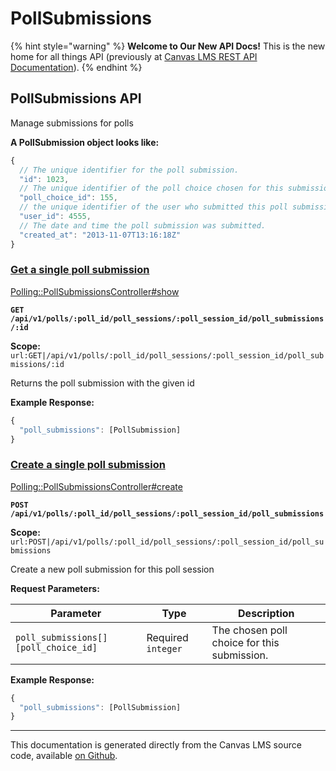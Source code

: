 # PollSubmissions

{% hint style="warning" %}
**Welcome to Our New API Docs!** This is the new home for all things API (previously at [Canvas LMS REST API Documentation](https://api.instructure.com)).
{% endhint %}

## PollSubmissions API

Manage submissions for polls

**A PollSubmission object looks like:**

```js
{
  // The unique identifier for the poll submission.
  "id": 1023,
  // The unique identifier of the poll choice chosen for this submission.
  "poll_choice_id": 155,
  // the unique identifier of the user who submitted this poll submission.
  "user_id": 4555,
  // The date and time the poll submission was submitted.
  "created_at": "2013-11-07T13:16:18Z"
}
```

### [Get a single poll submission](#method.polling/poll_submissions.show) <a href="#method.polling-poll_submissions.show" id="method.polling-poll_submissions.show"></a>

[Polling::PollSubmissionsController#show](https://github.com/instructure/canvas-lms/blob/master/app/controllers/polling/poll_submissions_controller.rb)

**`GET /api/v1/polls/:poll_id/poll_sessions/:poll_session_id/poll_submissions/:id`**

**Scope:** `url:GET|/api/v1/polls/:poll_id/poll_sessions/:poll_session_id/poll_submissions/:id`

Returns the poll submission with the given id

**Example Response:**

```js
{
  "poll_submissions": [PollSubmission]
}
```

### [Create a single poll submission](#method.polling/poll_submissions.create) <a href="#method.polling-poll_submissions.create" id="method.polling-poll_submissions.create"></a>

[Polling::PollSubmissionsController#create](https://github.com/instructure/canvas-lms/blob/master/app/controllers/polling/poll_submissions_controller.rb)

**`POST /api/v1/polls/:poll_id/poll_sessions/:poll_session_id/poll_submissions`**

**Scope:** `url:POST|/api/v1/polls/:poll_id/poll_sessions/:poll_session_id/poll_submissions`

Create a new poll submission for this poll session

**Request Parameters:**

| Parameter                            | Type               | Description                                 |
| ------------------------------------ | ------------------ | ------------------------------------------- |
| `poll_submissions[][poll_choice_id]` | Required `integer` | The chosen poll choice for this submission. |

**Example Response:**

```js
{
  "poll_submissions": [PollSubmission]
}
```

---

This documentation is generated directly from the Canvas LMS source code, available [on Github](https://github.com/instructure/canvas-lms).
